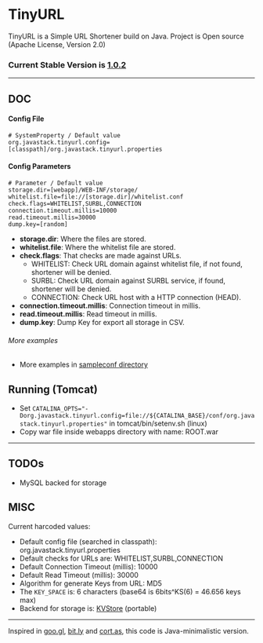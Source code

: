 # TinyURL

TinyURL is a Simple URL Shortener build on Java. Project is Open source (Apache License, Version 2.0) 

### Current Stable Version is [1.0.2](https://maven-release.s3.amazonaws.com/release/org/javastack/tinyurl/1.0.2/tinyurl-1.0.2.war)

---

## DOC

#### Config File

    # SystemProperty / Default value
    org.javastack.tinyurl.config=[classpath]/org.javastack.tinyurl.properties

#### Config Parameters

    # Parameter / Default value
	storage.dir=[webapp]/WEB-INF/storage/
	whitelist.file=file://[storage.dir]/whitelist.conf
	check.flags=WHITELIST,SURBL,CONNECTION
	connection.timeout.millis=10000
	read.timeout.millis=30000
	dump.key=[random]

* **storage.dir**: Where the files are stored.
* **whitelist.file**: Where the whitelist file are stored.
* **check.flags**: That checks are made against URLs.
    * WHITELIST: Check URL domain against whitelist file, if not found, shortener will be denied.
    * SURBL: Check URL domain against SURBL service, if found, shortener will be denied.
    * CONNECTION: Check URL host with a HTTP connection (HEAD). 
* **connection.timeout.millis**: Connection timeout in millis.
* **read.timeout.millis**: Read timeout in millis.
* **dump.key**: Dump Key for export all storage in CSV.

###### More examples

* More examples in [sampleconf directory](https://github.com/ggrandes/tinyurl/tree/master/sampleconf/)

## Running (Tomcat)

* Set `CATALINA_OPTS="-Dorg.javastack.tinyurl.config=file://${CATALINA_BASE}/conf/org.javastack.tinyurl.properties"` in tomcat/bin/setenv.sh (linux)
* Copy war file inside webapps directory with name: ROOT.war

---

## TODOs

* MySQL backed for storage

## MISC
Current harcoded values:

* Default config file (searched in classpath): org.javastack.tinyurl.properties
* Default checks for URLs are: WHITELIST,SURBL,CONNECTION
* Default Connection Timeout (millis): 10000
* Default Read Timeout (millis): 30000
* Algorithm for generate Keys from URL: MD5
* The `KEY_SPACE` is: 6 characters (base64 is 6bits^KS(6) = 46.656 keys max)
* Backend for storage is: [KVStore](https://github.com/ggrandes/kvstore/) (portable)


---
Inspired in [goo.gl](https://goo.gl/), [bit.ly](https://bitly.com/) and [cort.as](http://cortas.elpais.com/), this code is Java-minimalistic version.
